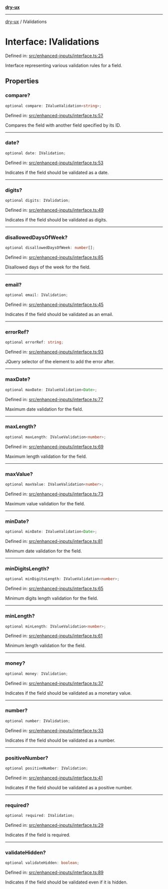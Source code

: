 [**dry-ux**](../README.md)

***

[dry-ux](../README.md) / IValidations

# Interface: IValidations

Defined in: [src/enhanced-inputs/interface.ts:25](https://github.com/navedr/dry-ux/blob/05824901684f5086b63edd3699fcdb1704ab19f9/src/enhanced-inputs/interface.ts#L25)

Interface representing various validation rules for a field.

## Properties

### compare?

```ts
optional compare: IValueValidation<string>;
```

Defined in: [src/enhanced-inputs/interface.ts:57](https://github.com/navedr/dry-ux/blob/05824901684f5086b63edd3699fcdb1704ab19f9/src/enhanced-inputs/interface.ts#L57)

Compares the field with another field specified by its ID.

***

### date?

```ts
optional date: IValidation;
```

Defined in: [src/enhanced-inputs/interface.ts:53](https://github.com/navedr/dry-ux/blob/05824901684f5086b63edd3699fcdb1704ab19f9/src/enhanced-inputs/interface.ts#L53)

Indicates if the field should be validated as a date.

***

### digits?

```ts
optional digits: IValidation;
```

Defined in: [src/enhanced-inputs/interface.ts:49](https://github.com/navedr/dry-ux/blob/05824901684f5086b63edd3699fcdb1704ab19f9/src/enhanced-inputs/interface.ts#L49)

Indicates if the field should be validated as digits.

***

### disallowedDaysOfWeek?

```ts
optional disallowedDaysOfWeek: number[];
```

Defined in: [src/enhanced-inputs/interface.ts:85](https://github.com/navedr/dry-ux/blob/05824901684f5086b63edd3699fcdb1704ab19f9/src/enhanced-inputs/interface.ts#L85)

Disallowed days of the week for the field.

***

### email?

```ts
optional email: IValidation;
```

Defined in: [src/enhanced-inputs/interface.ts:45](https://github.com/navedr/dry-ux/blob/05824901684f5086b63edd3699fcdb1704ab19f9/src/enhanced-inputs/interface.ts#L45)

Indicates if the field should be validated as an email.

***

### errorRef?

```ts
optional errorRef: string;
```

Defined in: [src/enhanced-inputs/interface.ts:93](https://github.com/navedr/dry-ux/blob/05824901684f5086b63edd3699fcdb1704ab19f9/src/enhanced-inputs/interface.ts#L93)

JQuery selector of the element to add the error after.

***

### maxDate?

```ts
optional maxDate: IValueValidation<Date>;
```

Defined in: [src/enhanced-inputs/interface.ts:77](https://github.com/navedr/dry-ux/blob/05824901684f5086b63edd3699fcdb1704ab19f9/src/enhanced-inputs/interface.ts#L77)

Maximum date validation for the field.

***

### maxLength?

```ts
optional maxLength: IValueValidation<number>;
```

Defined in: [src/enhanced-inputs/interface.ts:69](https://github.com/navedr/dry-ux/blob/05824901684f5086b63edd3699fcdb1704ab19f9/src/enhanced-inputs/interface.ts#L69)

Maximum length validation for the field.

***

### maxValue?

```ts
optional maxValue: IValueValidation<number>;
```

Defined in: [src/enhanced-inputs/interface.ts:73](https://github.com/navedr/dry-ux/blob/05824901684f5086b63edd3699fcdb1704ab19f9/src/enhanced-inputs/interface.ts#L73)

Maximum value validation for the field.

***

### minDate?

```ts
optional minDate: IValueValidation<Date>;
```

Defined in: [src/enhanced-inputs/interface.ts:81](https://github.com/navedr/dry-ux/blob/05824901684f5086b63edd3699fcdb1704ab19f9/src/enhanced-inputs/interface.ts#L81)

Minimum date validation for the field.

***

### minDigitsLength?

```ts
optional minDigitsLength: IValueValidation<number>;
```

Defined in: [src/enhanced-inputs/interface.ts:65](https://github.com/navedr/dry-ux/blob/05824901684f5086b63edd3699fcdb1704ab19f9/src/enhanced-inputs/interface.ts#L65)

Minimum digits length validation for the field.

***

### minLength?

```ts
optional minLength: IValueValidation<number>;
```

Defined in: [src/enhanced-inputs/interface.ts:61](https://github.com/navedr/dry-ux/blob/05824901684f5086b63edd3699fcdb1704ab19f9/src/enhanced-inputs/interface.ts#L61)

Minimum length validation for the field.

***

### money?

```ts
optional money: IValidation;
```

Defined in: [src/enhanced-inputs/interface.ts:37](https://github.com/navedr/dry-ux/blob/05824901684f5086b63edd3699fcdb1704ab19f9/src/enhanced-inputs/interface.ts#L37)

Indicates if the field should be validated as a monetary value.

***

### number?

```ts
optional number: IValidation;
```

Defined in: [src/enhanced-inputs/interface.ts:33](https://github.com/navedr/dry-ux/blob/05824901684f5086b63edd3699fcdb1704ab19f9/src/enhanced-inputs/interface.ts#L33)

Indicates if the field should be validated as a number.

***

### positiveNumber?

```ts
optional positiveNumber: IValidation;
```

Defined in: [src/enhanced-inputs/interface.ts:41](https://github.com/navedr/dry-ux/blob/05824901684f5086b63edd3699fcdb1704ab19f9/src/enhanced-inputs/interface.ts#L41)

Indicates if the field should be validated as a positive number.

***

### required?

```ts
optional required: IValidation;
```

Defined in: [src/enhanced-inputs/interface.ts:29](https://github.com/navedr/dry-ux/blob/05824901684f5086b63edd3699fcdb1704ab19f9/src/enhanced-inputs/interface.ts#L29)

Indicates if the field is required.

***

### validateHidden?

```ts
optional validateHidden: boolean;
```

Defined in: [src/enhanced-inputs/interface.ts:89](https://github.com/navedr/dry-ux/blob/05824901684f5086b63edd3699fcdb1704ab19f9/src/enhanced-inputs/interface.ts#L89)

Indicates if the field should be validated even if it is hidden.
